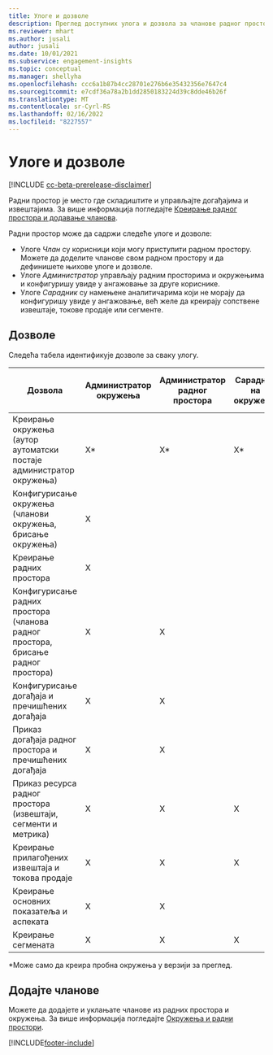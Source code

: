 ```yaml
---
title: Улоге и дозволе
description: Преглед доступних улога и дозвола за чланове радног простора.
ms.reviewer: mhart
ms.author: jusali
author: jusali
ms.date: 10/01/2021
ms.subservice: engagement-insights
ms.topic: conceptual
ms.manager: shellyha
ms.openlocfilehash: ccc6a1b87b4cc28701e276b6e35432356e7647c4
ms.sourcegitcommit: e7cdf36a78a2b1dd2850183224d39c8dde46b26f
ms.translationtype: MT
ms.contentlocale: sr-Cyrl-RS
ms.lasthandoff: 02/16/2022
ms.locfileid: "8227557"
---
```

# <a name="roles-and-permissions"></a>Улоге и дозволе

[!INCLUDE [cc-beta-prerelease-disclaimer](includes/cc-beta-prerelease-disclaimer.md)]

Радни простор је место где складиштите и управљајте догађајима и извештајима. За више информација погледајте [Креирање радног простора и додавање чланова](create-workspace.md). 

Радни простор може да садржи следеће улоге и дозволе:

- Улоге *Члан* су корисници који могу приступити радном простору. Можете да доделите чланове свом радном простору и да дефинишете њихове улоге и дозволе. 
- Улоге *Администратор* управљају радним просторима и окружењима и конфигуришу увиде у ангажовање за друге кориснике. 
- Улоге *Сарадник* су намењене аналитичарима који не морају да конфигуришу увиде у ангажовање, већ желе да креирају сопствене извештаје, токове продаје или сегменте.

## <a name="permissions"></a>Дозволе
  
Следећа табела идентификује дозволе за сваку улогу. 

| Дозвола | Администратор окружења | Администратор радног простора | Сарадник на окружењу | Сарадник на радном простору | 
|--|--|--|--|--|
| Креирање окружења (аутор аутоматски постаје администратор окружења) | X* | X* | X* | X* |  
| Конфигурисање окружења (чланови окружења, брисање окружења) | X |  |  |  |  
| Креирање радних простора | X |  |  |  |  
| Конфигурисање радних простора (чланова радног простора, брисање радног простора) | X | X |  |  |  
| Конфигурисање догађаја и пречишћених догађаја | X | X | |  |  
| Приказ догађаја радног простора и пречишћених догађаја | X | X | |  |  
| Приказ ресурса радног простора (извештаји, сегменти и метрика)| X | X | X | X |  
| Креирање прилагођених извештаја и токова продаје | X | X | X | X |  
| Креирање основних показатеља и аспеката| X | X |  |  |  
| Креирање сегмената| X | X | X | X |  

*Може само да креира пробна окружења у верзији за преглед. 

## <a name="add-members"></a>Додајте чланове

Можете да додајете и уклањате чланове из радних простора и окружења. За више информација погледајте [Окружења и радни простори](manage-environments-workspaces.md).


[!INCLUDE[footer-include](../includes/footer-banner.md)]
